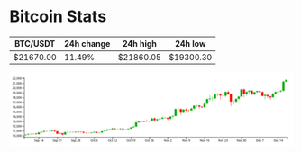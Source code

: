 # Bitcoin Stats

BTC/USDT|24h change|24h high|24h low|
|---|---|---|---|
|$21670.00|11.49%|$21860.05|$19300.30|

<img src="./chart.svg">
